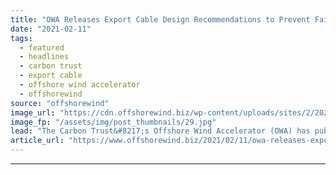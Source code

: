 ```yaml
---
title: "OWA Releases Export Cable Design Recommendations to Prevent Failure"
date: "2021-02-11"
tags: 
  - featured
  - headlines
  - carbon trust
  - export cable
  - offshore wind accelerator
  - offshorewind
source: "offshorewind"
image_url: "https://cdn.offshorewind.biz/wp-content/uploads/sites/2/2021/02/11123002/Carbon-Trust-OWA.jpg"
image_fp: "/assets/img/post_thumbnails/29.jpg"
lead: "The Carbon Trust&#8217;s Offshore Wind Accelerator (OWA) has published new recommendations for fibre optic"
article_url: "https://www.offshorewind.biz/2021/02/11/owa-releases-export-cable-design-recommendations-to-prevent-failure/"
---
```


---
